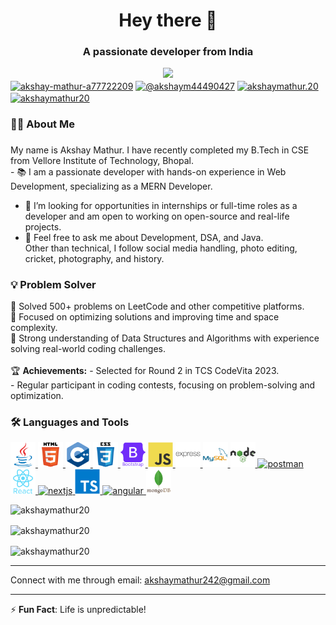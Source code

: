                                       
<h1 align="center">Hey there 👋</h1>
 <h3 align="center">A passionate developer from India</h3>
<div align="center">
<img height="150" src="https://camo.githubusercontent.com/62da68eb62b1e5f175f7d1f0191dd89a653d7908feb22d37d4a0ab07365d6791/68747470733a2f2f6d656469612e67697068792e636f6d2f6d656469612f4d3967624264396e6244724f5475314d71782f67697068792e676966"  />
</div>
<a href="https://linkedin.com/in/akshay-mathur-a77722209" target="blank"><img align="center" src="https://raw.githubusercontent.com/rahuldkjain/github-profile-readme-generator/master/src/images/icons/Social/linked-in-alt.svg" alt="akshay-mathur-a77722209" height="30" width="40" /></a>
<a href="https://twitter.com/@akshaym44490427" target="blank"><img align="center" src="https://raw.githubusercontent.com/rahuldkjain/github-profile-readme-generator/master/src/images/icons/Social/twitter.svg" alt="@akshaym44490427" height="30" width="40" /></a>
<a href="https://instagram.com/akshaymathur.20" target="blank"><img align="center" src="https://raw.githubusercontent.com/rahuldkjain/github-profile-readme-generator/master/src/images/icons/Social/instagram.svg" alt="akshaymathur.20" height="30" width="40" /></a>
<a href="https://www.leetcode.com/akshaymathur20" target="blank"><img align="center" src="https://raw.githubusercontent.com/rahuldkjain/github-profile-readme-generator/master/src/images/icons/Social/leet-code.svg" alt="akshaymathur20" height="30" width="40" /></a>



</div>

###
###
<h3 align="left">👩‍💻 About Me</h3>

###

<p align="left">
  My name is Akshay Mathur. I have recently completed my B.Tech in CSE from Vellore Institute of Technology, Bhopal.<br>
  - 📚 I am a passionate developer with hands-on experience in Web Development, specializing as a MERN Developer.<br>

  - 🤔 I’m looking for opportunities in internships or full-time roles as a developer and am open to working on open-source and real-life projects.<br>
  - 💬 Feel free to ask me about Development, DSA, and Java.<br>
  Other than technical, I follow social media handling, photo editing, cricket, photography, and history.
</p>

###

###

<h3 align="left">💡 Problem Solver</h3>

<p align="left"> 
🔹 Solved 500+ problems on LeetCode and other competitive platforms.<br>  
🔹 Focused on optimizing solutions and improving time and space complexity.<br>  
🔹 Strong understanding of Data Structures and Algorithms with experience solving real-world coding challenges.<br><br>
🏆 <b>Achievements:</b>  
- Selected for Round 2 in TCS CodeVita 2023.<br>
- Regular participant in coding contests, focusing on problem-solving and optimization.
</p>

###

<h3 align="left">🛠 Languages and Tools</h3>

<p align="left"> 
  <a href="https://www.java.com" target="_blank" rel="noreferrer">
    <img src="https://raw.githubusercontent.com/devicons/devicon/master/icons/java/java-original.svg" alt="java" width="40" height="40"/>
  </a>
  <a href="https://www.w3.org/html/" target="_blank" rel="noreferrer">
    <img src="https://raw.githubusercontent.com/devicons/devicon/master/icons/html5/html5-original-wordmark.svg" alt="html5" width="40" height="40"/>
  </a>
  <a href="https://www.w3schools.com/cpp/" target="_blank" rel="noreferrer">
    <img src="https://raw.githubusercontent.com/devicons/devicon/master/icons/cplusplus/cplusplus-original.svg" alt="cplusplus" width="40" height="40"/>
  </a>
  <a href="https://www.w3schools.com/css/" target="_blank" rel="noreferrer">
    <img src="https://raw.githubusercontent.com/devicons/devicon/master/icons/css3/css3-original-wordmark.svg" alt="css3" width="40" height="40"/>
  </a>
  <a href="https://getbootstrap.com" target="_blank" rel="noreferrer">
    <img src="https://raw.githubusercontent.com/devicons/devicon/master/icons/bootstrap/bootstrap-plain-wordmark.svg" alt="bootstrap" width="40" height="40"/>
  </a>
  <a href="https://developer.mozilla.org/en-US/docs/Web/JavaScript" target="_blank" rel="noreferrer">
    <img src="https://raw.githubusercontent.com/devicons/devicon/master/icons/javascript/javascript-original.svg" alt="javascript" width="40" height="40"/>
  </a>
  <a href="https://expressjs.com" target="_blank" rel="noreferrer">
    <img src="https://raw.githubusercontent.com/devicons/devicon/master/icons/express/express-original-wordmark.svg" alt="express" width="40" height="40"/>
  </a>
  <a href="https://www.mysql.com/" target="_blank" rel="noreferrer">
    <img src="https://raw.githubusercontent.com/devicons/devicon/master/icons/mysql/mysql-original-wordmark.svg" alt="mysql" width="40" height="40"/>
  </a>
  <a href="https://nodejs.org" target="_blank" rel="noreferrer">
    <img src="https://raw.githubusercontent.com/devicons/devicon/master/icons/nodejs/nodejs-original-wordmark.svg" alt="nodejs" width="40" height="40"/>
  </a>
  <a href="https://postman.com" target="_blank" rel="noreferrer">
    <img src="https://www.vectorlogo.zone/logos/getpostman/getpostman-icon.svg" alt="postman" width="40" height="40"/>
  </a>
  <a href="https://reactjs.org/" target="_blank" rel="noreferrer">
    <img src="https://raw.githubusercontent.com/devicons/devicon/master/icons/react/react-original-wordmark.svg" alt="react" width="40" height="40"/>
  </a>
  <a href="https://nextjs.org/" target="_blank" rel="noreferrer">
    <img src="https://cdn.worldvectorlogo.com/logos/nextjs-2.svg" alt="nextjs" width="40" height="40"/>
  </a>
  <a href="https://www.typescriptlang.org/" target="_blank" rel="noreferrer">
    <img src="https://raw.githubusercontent.com/devicons/devicon/master/icons/typescript/typescript-original.svg" alt="typescript" width="40" height="40"/>
  </a>
  <a href="https://angular.io" target="_blank" rel="noreferrer">
    <img src="https://angular.io/assets/images/logos/angular/angular.svg" alt="angular" width="40" height="40"/>
  </a>
  <a href="https://www.mongodb.com/" target="_blank" rel="noreferrer">
    <img src="https://raw.githubusercontent.com/devicons/devicon/master/icons/mongodb/mongodb-original-wordmark.svg" alt="mongodb" width="40" height="40"/>
  </a>
</p>

<p align="left">
  <img src="https://komarev.com/ghpvc/?username=akshaymathur20&label=Profile%20views&color=0e75b6&style=flat" alt="akshaymathur20" />
</p>

<p>
  <img align="center" src="https://github-readme-stats.vercel.app/api/top-langs?username=akshaymathur20&show_icons=true&locale=en&layout=compact" alt="akshaymathur20" />
</p>

<p>
  <img align="center" src="https://github-readme-streak-stats.herokuapp.com/?user=akshaymathur20&" alt="akshaymathur20" />
</p>

<!-- <p align="left"> <a href="https://github.com/ryo-ma/github-profile-trophy"><img src="https://github-profile-trophy.vercel.app/?username=akshaymathur20" alt="akshaymathur20" /></a> </p> -->

---

<p>Connect with me through email: <a href="mailto:akshaymathur242@gmail.com">akshaymathur242@gmail.com</a></p>

---

⚡ **Fun Fact**: Life is unpredictable!
